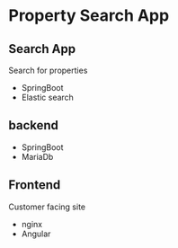 # Property Search App

## Search App

Search for properties 

- SpringBoot
- Elastic search 

##  backend

- SpringBoot
- MariaDb

## Frontend

Customer facing site

- nginx
- Angular